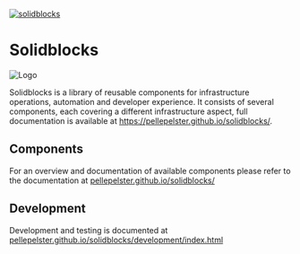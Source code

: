 [![solidblocks](https://github.com/pellepelster/solidblocks/actions/workflows/pipeline.yml/badge.svg)](https://github.com/pellepelster/solidblocks/actions/workflows/pipeline.yml)

# Solidblocks

![Logo](https://solidblocks.de/img/logo.png)

Solidblocks is a library of reusable components for infrastructure operations, automation and developer experience. It consists of several components, each covering a different infrastructure aspect, full documentation is available at https://pellepelster.github.io/solidblocks/.

## Components

For an overview and documentation of available components please refer to the documentation at [pellepelster.github.io/solidblocks/](https://pellepelster.github.io/solidblocks/) 

## Development

Development and testing is documented at [pellepelster.github.io/solidblocks/development/index.html](https://pellepelster.github.io/solidblocks/development/index.html) 
